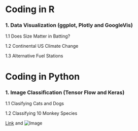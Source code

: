 

# Coding in R

### 1. Data Visualization (ggplot, Plotly and GoogleVis)

1.1 Does Size Matter in Batting?

1.2 Continental US Climate Change

1.3 Alternative Fuel Stations



# Coding in Python

### 1. Image Classification (Tensor Flow and Keras)

1.1 Clasifying Cats and Dogs

1.2 Classifying 10 Monkey Species


[Link](url) and ![Image](src)
```


